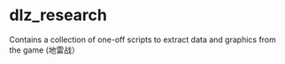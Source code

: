 # dlz_research
Contains a collection of one-off scripts to extract data and graphics from the game (地雷战）
